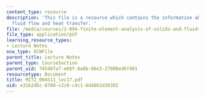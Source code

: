 ```yaml
---
content_type: resource
description: 'This file is a resource which contains the information about incompressible
  fluid flow and heat transfer. '
file: /media/courses/2-094-finite-element-analysis-of-solids-and-fluids-ii-spring-2011/e31b2dbc8780c2c0c4c16d4861d36302_MIT2_094S11_lec17.pdf
file_type: application/pdf
learning_resource_types:
- Lecture Notes
ocw_type: OCWFile
parent_title: Lecture Notes
parent_type: CourseSection
parent_uid: 74548fa7-e68f-8a0b-66e3-27080ed6f401
resourcetype: Document
title: MIT2_094S11_lec17.pdf
uid: e31b2dbc-8780-c2c0-c4c1-6d4861d36302
---
```

